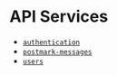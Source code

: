# API Services

- [`authentication`](./authentication.md)
- [`postmark-messages`](./postmark-messages.md)
- [`users`](./users.md)